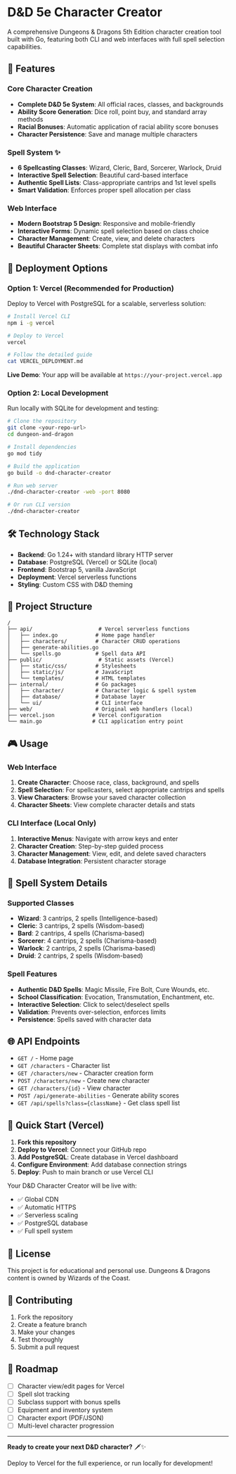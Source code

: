 # D&D 5e Character Creator

A comprehensive Dungeons & Dragons 5th Edition character creation tool built with Go, featuring both CLI and web interfaces with full spell selection capabilities.

## 🎲 Features

### Core Character Creation
- **Complete D&D 5e System**: All official races, classes, and backgrounds
- **Ability Score Generation**: Dice roll, point buy, and standard array methods
- **Racial Bonuses**: Automatic application of racial ability score bonuses
- **Character Persistence**: Save and manage multiple characters

### Spell System ✨
- **6 Spellcasting Classes**: Wizard, Cleric, Bard, Sorcerer, Warlock, Druid
- **Interactive Spell Selection**: Beautiful card-based interface
- **Authentic Spell Lists**: Class-appropriate cantrips and 1st level spells
- **Smart Validation**: Enforces proper spell allocation per class

### Web Interface
- **Modern Bootstrap 5 Design**: Responsive and mobile-friendly
- **Interactive Forms**: Dynamic spell selection based on class choice
- **Character Management**: Create, view, and delete characters
- **Beautiful Character Sheets**: Complete stat displays with combat info

## 🚀 Deployment Options

### Option 1: Vercel (Recommended for Production)
Deploy to Vercel with PostgreSQL for a scalable, serverless solution:

```bash
# Install Vercel CLI
npm i -g vercel

# Deploy to Vercel
vercel

# Follow the detailed guide
cat VERCEL_DEPLOYMENT.md
```

**Live Demo**: Your app will be available at `https://your-project.vercel.app`

### Option 2: Local Development
Run locally with SQLite for development and testing:

```bash
# Clone the repository
git clone <your-repo-url>
cd dungeon-and-dragon

# Install dependencies
go mod tidy

# Build the application
go build -o dnd-character-creator

# Run web server
./dnd-character-creator -web -port 8080

# Or run CLI version
./dnd-character-creator
```

## 🛠 Technology Stack

- **Backend**: Go 1.24+ with standard library HTTP server
- **Database**: PostgreSQL (Vercel) or SQLite (local)
- **Frontend**: Bootstrap 5, vanilla JavaScript
- **Deployment**: Vercel serverless functions
- **Styling**: Custom CSS with D&D theming

## 📁 Project Structure

```
/
├── api/                     # Vercel serverless functions
│   ├── index.go            # Home page handler
│   ├── characters/         # Character CRUD operations
│   ├── generate-abilities.go
│   └── spells.go           # Spell data API
├── public/                  # Static assets (Vercel)
│   ├── static/css/         # Stylesheets
│   ├── static/js/          # JavaScript
│   └── templates/          # HTML templates
├── internal/               # Go packages
│   ├── character/          # Character logic & spell system
│   ├── database/           # Database layer
│   └── ui/                 # CLI interface
├── web/                    # Original web handlers (local)
├── vercel.json            # Vercel configuration
└── main.go                # CLI application entry point
```

## 🎮 Usage

### Web Interface
1. **Create Character**: Choose race, class, background, and spells
2. **Spell Selection**: For spellcasters, select appropriate cantrips and spells
3. **View Characters**: Browse your saved character collection
4. **Character Sheets**: View complete character details and stats

### CLI Interface (Local Only)
1. **Interactive Menus**: Navigate with arrow keys and enter
2. **Character Creation**: Step-by-step guided process
3. **Character Management**: View, edit, and delete saved characters
4. **Database Integration**: Persistent character storage

## 🔮 Spell System Details

### Supported Classes
- **Wizard**: 3 cantrips, 2 spells (Intelligence-based)
- **Cleric**: 3 cantrips, 2 spells (Wisdom-based)
- **Bard**: 2 cantrips, 4 spells (Charisma-based)
- **Sorcerer**: 4 cantrips, 2 spells (Charisma-based)
- **Warlock**: 2 cantrips, 2 spells (Charisma-based)
- **Druid**: 2 cantrips, 2 spells (Wisdom-based)

### Spell Features
- **Authentic D&D Spells**: Magic Missile, Fire Bolt, Cure Wounds, etc.
- **School Classification**: Evocation, Transmutation, Enchantment, etc.
- **Interactive Selection**: Click to select/deselect spells
- **Validation**: Prevents over-selection, enforces limits
- **Persistence**: Spells saved with character data

## 🌐 API Endpoints

- `GET /` - Home page
- `GET /characters` - Character list
- `GET /characters/new` - Character creation form
- `POST /characters/new` - Create new character
- `GET /characters/{id}` - View character
- `POST /api/generate-abilities` - Generate ability scores
- `GET /api/spells?class={className}` - Get class spell list

## 🚀 Quick Start (Vercel)

1. **Fork this repository**
2. **Deploy to Vercel**: Connect your GitHub repo
3. **Add PostgreSQL**: Create database in Vercel dashboard
4. **Configure Environment**: Add database connection strings
5. **Deploy**: Push to main branch or use Vercel CLI

Your D&D Character Creator will be live with:
- ✅ Global CDN
- ✅ Automatic HTTPS
- ✅ Serverless scaling
- ✅ PostgreSQL database
- ✅ Full spell system

## 📝 License

This project is for educational and personal use. Dungeons & Dragons content is owned by Wizards of the Coast.

## 🤝 Contributing

1. Fork the repository
2. Create a feature branch
3. Make your changes
4. Test thoroughly
5. Submit a pull request

## 🎯 Roadmap

- [ ] Character view/edit pages for Vercel
- [ ] Spell slot tracking
- [ ] Subclass support with bonus spells
- [ ] Equipment and inventory system
- [ ] Character export (PDF/JSON)
- [ ] Multi-level character progression

---

**Ready to create your next D&D character?** 🗡️✨

Deploy to Vercel for the full experience, or run locally for development!
